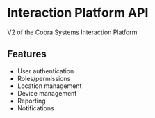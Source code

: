 # Interaction Platform API

V2 of the Cobra Systems Interaction Platform

## Features

-   User authentication
-   Roles/permissions
-   Location management
-   Device management
-   Reporting
-   Notifications
